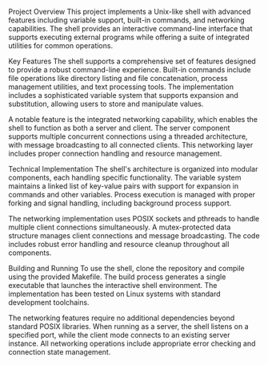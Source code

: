 Project Overview
This project implements a Unix-like shell with advanced features including variable support, built-in commands, and networking capabilities. The shell provides an interactive command-line interface that supports executing external programs while offering a suite of integrated utilities for common operations.

Key Features
The shell supports a comprehensive set of features designed to provide a robust command-line experience. Built-in commands include file operations like directory listing and file concatenation, process management utilities, and text processing tools. The implementation includes a sophisticated variable system that supports expansion and substitution, allowing users to store and manipulate values.

A notable feature is the integrated networking capability, which enables the shell to function as both a server and client. The server component supports multiple concurrent connections using a threaded architecture, with message broadcasting to all connected clients. This networking layer includes proper connection handling and resource management.

Technical Implementation
The shell's architecture is organized into modular components, each handling specific functionality. The variable system maintains a linked list of key-value pairs with support for expansion in commands and other variables. Process execution is managed with proper forking and signal handling, including background process support.

The networking implementation uses POSIX sockets and pthreads to handle multiple client connections simultaneously. A mutex-protected data structure manages client connections and message broadcasting. The code includes robust error handling and resource cleanup throughout all components.

Building and Running
To use the shell, clone the repository and compile using the provided Makefile. The build process generates a single executable that launches the interactive shell environment. The implementation has been tested on Linux systems with standard development toolchains.

The networking features require no additional dependencies beyond standard POSIX libraries. When running as a server, the shell listens on a specified port, while the client mode connects to an existing server instance. All networking operations include appropriate error checking and connection state management.
